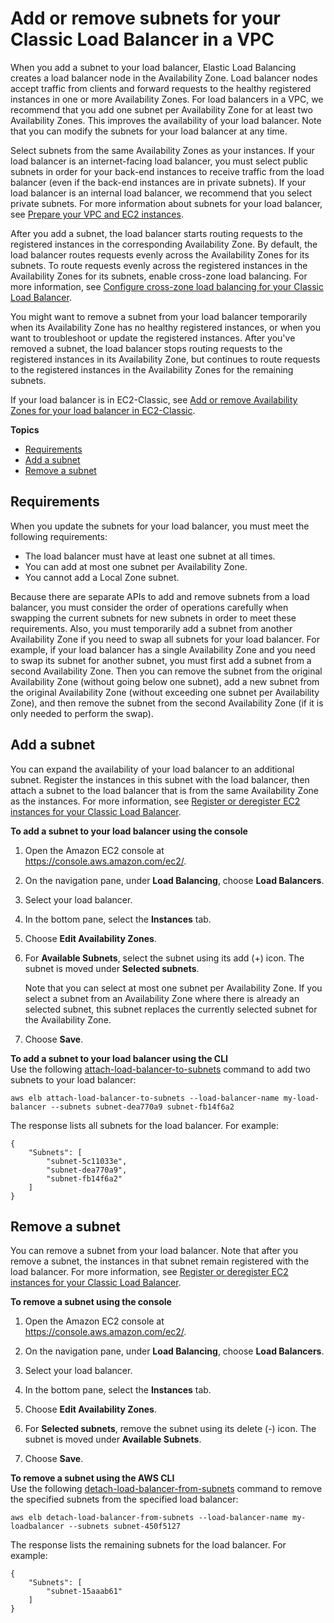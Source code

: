# Add or remove subnets for your Classic Load Balancer in a VPC<a name="elb-manage-subnets"></a>

When you add a subnet to your load balancer, Elastic Load Balancing creates a load balancer node in the Availability Zone\. Load balancer nodes accept traffic from clients and forward requests to the healthy registered instances in one or more Availability Zones\. For load balancers in a VPC, we recommend that you add one subnet per Availability Zone for at least two Availability Zones\. This improves the availability of your load balancer\. Note that you can modify the subnets for your load balancer at any time\.

Select subnets from the same Availability Zones as your instances\. If your load balancer is an internet\-facing load balancer, you must select public subnets in order for your back\-end instances to receive traffic from the load balancer \(even if the back\-end instances are in private subnets\)\. If your load balancer is an internal load balancer, we recommend that you select private subnets\. For more information about subnets for your load balancer, see [Prepare your VPC and EC2 instances](elb-backend-instances.md#set-up-ec2)\.

After you add a subnet, the load balancer starts routing requests to the registered instances in the corresponding Availability Zone\. By default, the load balancer routes requests evenly across the Availability Zones for its subnets\. To route requests evenly across the registered instances in the Availability Zones for its subnets, enable cross\-zone load balancing\. For more information, see [Configure cross\-zone load balancing for your Classic Load Balancer](enable-disable-crosszone-lb.md)\.

You might want to remove a subnet from your load balancer temporarily when its Availability Zone has no healthy registered instances, or when you want to troubleshoot or update the registered instances\. After you've removed a subnet, the load balancer stops routing requests to the registered instances in its Availability Zone, but continues to route requests to the registered instances in the Availability Zones for the remaining subnets\.

If your load balancer is in EC2\-Classic, see [Add or remove Availability Zones for your load balancer in EC2\-Classic](enable-disable-az.md)\.

**Topics**
+ [Requirements](#elb-subnet-requirements)
+ [Add a subnet](#attach-subnet)
+ [Remove a subnet](#remove-subnet)

## Requirements<a name="elb-subnet-requirements"></a>

When you update the subnets for your load balancer, you must meet the following requirements:
+ The load balancer must have at least one subnet at all times\.
+ You can add at most one subnet per Availability Zone\.
+ You cannot add a Local Zone subnet\.

Because there are separate APIs to add and remove subnets from a load balancer, you must consider the order of operations carefully when swapping the current subnets for new subnets in order to meet these requirements\. Also, you must temporarily add a subnet from another Availability Zone if you need to swap all subnets for your load balancer\. For example, if your load balancer has a single Availability Zone and you need to swap its subnet for another subnet, you must first add a subnet from a second Availability Zone\. Then you can remove the subnet from the original Availability Zone \(without going below one subnet\), add a new subnet from the original Availability Zone \(without exceeding one subnet per Availability Zone\), and then remove the subnet from the second Availability Zone \(if it is only needed to perform the swap\)\.

## Add a subnet<a name="attach-subnet"></a>

You can expand the availability of your load balancer to an additional subnet\. Register the instances in this subnet with the load balancer, then attach a subnet to the load balancer that is from the same Availability Zone as the instances\. For more information, see [Register or deregister EC2 instances for your Classic Load Balancer](elb-deregister-register-instances.md)\.

**To add a subnet to your load balancer using the console**

1. Open the Amazon EC2 console at [https://console\.aws\.amazon\.com/ec2/](https://console.aws.amazon.com/ec2/)\.

1. On the navigation pane, under **Load Balancing**, choose **Load Balancers**\.

1. Select your load balancer\.

1. In the bottom pane, select the **Instances** tab\.

1. Choose **Edit Availability Zones**\.

1. For **Available Subnets**, select the subnet using its add \(\+\) icon\. The subnet is moved under **Selected subnets**\.

   Note that you can select at most one subnet per Availability Zone\. If you select a subnet from an Availability Zone where there is already an selected subnet, this subnet replaces the currently selected subnet for the Availability Zone\.

1. Choose **Save**\.

**To add a subnet to your load balancer using the CLI**  
Use the following [attach\-load\-balancer\-to\-subnets](https://docs.aws.amazon.com/cli/latest/reference/elb/attach-load-balancer-to-subnets.html) command to add two subnets to your load balancer:

```
aws elb attach-load-balancer-to-subnets --load-balancer-name my-load-balancer --subnets subnet-dea770a9 subnet-fb14f6a2
```

The response lists all subnets for the load balancer\. For example:

```
{
    "Subnets": [
        "subnet-5c11033e",
        "subnet-dea770a9",
        "subnet-fb14f6a2"
    ]
}
```

## Remove a subnet<a name="remove-subnet"></a>

You can remove a subnet from your load balancer\. Note that after you remove a subnet, the instances in that subnet remain registered with the load balancer\. For more information, see [Register or deregister EC2 instances for your Classic Load Balancer](elb-deregister-register-instances.md)\.

**To remove a subnet using the console**

1. Open the Amazon EC2 console at [https://console\.aws\.amazon\.com/ec2/](https://console.aws.amazon.com/ec2/)\.

1. On the navigation pane, under **Load Balancing**, choose **Load Balancers**\.

1. Select your load balancer\.

1. In the bottom pane, select the **Instances** tab\.

1. Choose **Edit Availability Zones**\.

1. For **Selected subnets**, remove the subnet using its delete \(\-\) icon\. The subnet is moved under **Available Subnets**\.

1. Choose **Save**\.

**To remove a subnet using the AWS CLI**  
Use the following [detach\-load\-balancer\-from\-subnets](https://docs.aws.amazon.com/cli/latest/reference/elb/detach-load-balancer-from-subnets.html) command to remove the specified subnets from the specified load balancer:

```
aws elb detach-load-balancer-from-subnets --load-balancer-name my-loadbalancer --subnets subnet-450f5127
```

The response lists the remaining subnets for the load balancer\. For example:

```
{
    "Subnets": [
        "subnet-15aaab61"
    ]
}
```